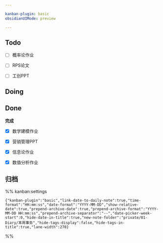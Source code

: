 ```yaml
---

kanban-plugin: basic
obsidianUIMode: preview

---
```


## Todo

- [ ] 概率论作业
- [ ] RPS论文
- [ ] 工创PPT


## Doing



## Done

**完成**
- [x] 数学建模作业
- [x] 营销管理PPT
- [x] 信息论作业
- [x] 数值分析作业


## 归档





%% kanban:settings
```
{"kanban-plugin":"basic","link-date-to-daily-note":true,"time-format":"HH:mm:ss","date-format":"YYYY-MM-DD","show-relative-date":true,"prepend-archive-date":true,"prepend-archive-format":"YYYY-MM-DD HH:mm:ss","prepend-archive-separator":"--","date-picker-week-start":0,"hide-date-in-title":true,"new-note-folder":"private/01-Diary/本周事务","hide-tags-display":false,"hide-tags-in-title":true,"lane-width":270}
```
%%